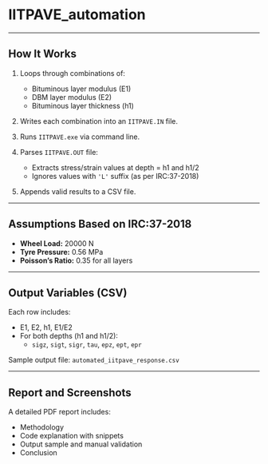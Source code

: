 # IITPAVE_automation


---

## How It Works

1. Loops through combinations of:
   - Bituminous layer modulus (E1)
   - DBM layer modulus (E2)
   - Bituminous layer thickness (h1)

2. Writes each combination into an `IITPAVE.IN` file.

3. Runs `IITPAVE.exe` via command line.

4. Parses `IITPAVE.OUT` file:
   - Extracts stress/strain values at depth = h1 and h1/2
   - Ignores values with `'L'` suffix (as per IRC:37-2018)

5. Appends valid results to a CSV file.

---

## Assumptions Based on IRC:37-2018

- **Wheel Load:** 20000 N  
- **Tyre Pressure:** 0.56 MPa  
- **Poisson’s Ratio:** 0.35 for all layers  

---

## Output Variables (CSV)

Each row includes:

- E1, E2, h1, E1/E2
- For both depths (h1 and h1/2):  
  - `sigz`, `sigt`, `sigr`, `tau`, `epz`, `ept`, `epr`

Sample output file: `automated_iitpave_response.csv`

---

## Report and Screenshots

A detailed PDF report includes:

- Methodology   
- Code explanation with snippets  
- Output sample and manual validation  
- Conclusion
